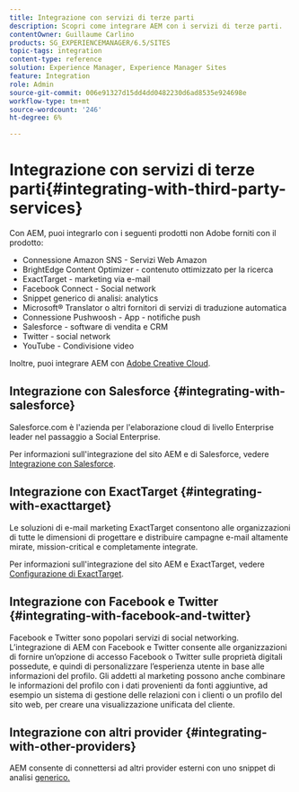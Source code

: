 ```yaml
---
title: Integrazione con servizi di terze parti
description: Scopri come integrare AEM con i servizi di terze parti.
contentOwner: Guillaume Carlino
products: SG_EXPERIENCEMANAGER/6.5/SITES
topic-tags: integration
content-type: reference
solution: Experience Manager, Experience Manager Sites
feature: Integration
role: Admin
source-git-commit: 006e91327d15dd4dd0482230d6ad8535e924698e
workflow-type: tm+mt
source-wordcount: '246'
ht-degree: 6%

---
```


# Integrazione con servizi di terze parti{#integrating-with-third-party-services}

Con AEM, puoi integrarlo con i seguenti prodotti non Adobe forniti con il prodotto:

* Connessione Amazon SNS - Servizi Web Amazon
* BrightEdge Content Optimizer - contenuto ottimizzato per la ricerca
* ExactTarget - marketing via e-mail
* Facebook Connect - Social network
* Snippet generico di analisi: analytics
* Microsoft® Translator o altri fornitori di servizi di traduzione automatica
* Connessione Pushwoosh - App - notifiche push
* Salesforce - software di vendita e CRM
* Twitter - social network
* YouTube - Condivisione video

Inoltre, puoi integrare AEM con [Adobe Creative Cloud](/help/assets/aem-cc-integration-best-practices.md).

## Integrazione con Salesforce {#integrating-with-salesforce}

Salesforce.com è l&#39;azienda per l&#39;elaborazione cloud di livello Enterprise leader nel passaggio a Social Enterprise.

Per informazioni sull&#39;integrazione del sito AEM e di Salesforce, vedere [Integrazione con Salesforce](/help/sites-administering/salesforce.md).


## Integrazione con ExactTarget {#integrating-with-exacttarget}

Le soluzioni di e-mail marketing ExactTarget consentono alle organizzazioni di tutte le dimensioni di progettare e distribuire campagne e-mail altamente mirate, mission-critical e completamente integrate.

Per informazioni sull&#39;integrazione del sito AEM e ExactTarget, vedere [Configurazione di ExactTarget](/help/sites-administering/exacttarget.md).

## Integrazione con Facebook e Twitter {#integrating-with-facebook-and-twitter}

Facebook e Twitter sono popolari servizi di social networking. L’integrazione di AEM con Facebook e Twitter consente alle organizzazioni di fornire un’opzione di accesso Facebook o Twitter sulle proprietà digitali possedute, e quindi di personalizzare l’esperienza utente in base alle informazioni del profilo. Gli addetti al marketing possono anche combinare le informazioni del profilo con i dati provenienti da fonti aggiuntive, ad esempio un sistema di gestione delle relazioni con i clienti o un profilo del sito web, per creare una visualizzazione unificata del cliente.

## Integrazione con altri provider {#integrating-with-other-providers}

AEM consente di connettersi ad altri provider esterni con uno snippet di analisi [generico.](/help/sites-administering/external-providers.md)
